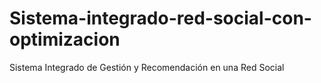 # Sistema-integrado-red-social-con-optimizacion
Sistema Integrado de Gestión y Recomendación en una Red Social
